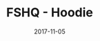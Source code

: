 ---
setID: 1
path: /product/FSHQ-Hoodie
date: 2017-11-05
title: FSHQ - Hoodie
description: Lorem ipsum dolor sit amet, consectetur adipiscing elit. Curabitur ultrices, ligula non euismod posuere, ligula enim placerat purus, pharetra ultrices metus est in mi. Sed malesuada elementum odio et feugiat. Donec in neque neque. Proin gravida vehicula ultricies. Pellentesque lacinia fermentum faucibus. Aliquam dapibus mauris sed diam viverra, consequat auctor.
price: '400.25'
image: https://psdwizard.github.io/fullstackhq-paymongo/assets/FSHQ-Hoodie.png
altText: product image
weight: '200 g'
dimensions: ''
materials: ''
OtherInfo: Lorem ipsum dolor sit amet, consectetur adipiscing elit. Curabitur 
---